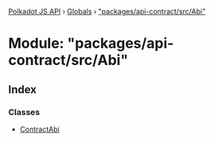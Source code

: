 [Polkadot JS API](../README.md) › [Globals](../globals.md) › ["packages/api-contract/src/Abi"](_packages_api_contract_src_abi_.md)

# Module: "packages/api-contract/src/Abi"

## Index

### Classes

* [ContractAbi](../classes/_packages_api_contract_src_abi_.contractabi.md)
